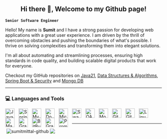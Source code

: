 <h2 align="center">Hi there 👋, Welcome to my Github page!</h2>

**`Senior Software Engineer`**

Hello! My name is <b>Sumit</b> and I have a strong passion for developing web applications with a great user experience. I am driven by the thrill of overcoming obstacles and pushing the boundaries of what's possible. I thrive on solving complexities and transforming them into elegant solutions.

I'm all about automating and streamlining processes, ensuring high standards in code quality, and building scalable digital products that work for everyone.

Checkout my GitHub repositories on <a href = "https://github.com/sumitmittal-github/Java21">Java21</a>, <a href = "https://github.com/sumitmittal-github/DataStructures-and-Algorithms">Data Structures & Algorithms</a>, <a href = "https://github.com/sumitmittal-github/SpringSecurity6.0">Spring Boot & Security</a> and <a href = "https://github.com/sumitmittal-github/MongoDB-SpringBoot">Mongo DB</a>
<br/>


---
### 💻 Languages and Tools

<img align="left" alt="Java" width="30px" style="padding-right:10px;" src="https://cdn.jsdelivr.net/gh/devicons/devicon/icons/java/java-original.svg" />
<img align="left" alt="Spring" width="30px" style="padding-right:10px;" src="https://cdn.jsdelivr.net/gh/devicons/devicon/icons/spring/spring-original.svg" />
<img align="left" alt="MySQL" width="30px" style="padding-right:10px;" src="https://cdn.jsdelivr.net/gh/devicons/devicon/icons/mysql/mysql-original.svg" />
<img align="left" alt="Docker" width="30px" style="padding-right:10px;" src="https://cdn.jsdelivr.net/gh/devicons/devicon/icons/docker/docker-original.svg" />
<img align="left" alt="Microservices" width="30px" style="padding-right:10px;" src="https://cdn.jsdelivr.net/gh/devicons/devicon/icons/postman/postman-original.svg" />
<img align="left" alt="Swagger" width="30px" style="padding-right:10px;" src="https://cdn.jsdelivr.net/gh/devicons/devicon/icons/swagger/swagger-original.svg" />
<img align="left" alt="OAuth" width="30px" style="padding-right:10px;" src="https://cdn.jsdelivr.net/gh/devicons/devicon/icons/oauth/oauth-original.svg" />
<img align="left" alt="MongoDB" width="30px" style="padding-right:10px;" src="https://cdn.jsdelivr.net/gh/devicons/devicon/icons/mongodb/mongodb-original.svg" />
<img align="left" alt="Git" width="30px" style="padding-right:10px;" src="https://cdn.jsdelivr.net/gh/devicons/devicon/icons/git/git-original.svg" />
<img align="left" alt="GitHub" width="30px" style="padding-right:10px;" src="https://cdn.jsdelivr.net/gh/devicons/devicon/icons/github/github-original.svg" />
<img align="left" alt="Linux" width="30px" style="padding-right:10px;" src="https://cdn.jsdelivr.net/gh/devicons/devicon/icons/linux/linux-original.svg" />
<img align="left" alt="Maven" width="30px" style="padding-right:10px;" src="https://cdn.jsdelivr.net/gh/devicons/devicon/icons/maven/maven-original.svg" />
<img align="left" alt="Gradle" width="30px" style="padding-right:10px;" src="https://cdn.jsdelivr.net/gh/devicons/devicon/icons/gradle/gradle-original.svg" />
<img align="left" alt="BitBucket" width="30px" style="padding-right:10px;" src="https://cdn.jsdelivr.net/gh/devicons/devicon/icons/bitbucket/bitbucket-original.svg" />
<img align="left" alt="Grafana" width="30px" style="padding-right:10px;" src="https://cdn.jsdelivr.net/gh/devicons/devicon/icons/grafana/grafana-original.svg" />
<img align="left" alt="Prometheus" width="30px" style="padding-right:10px;" src="https://cdn.jsdelivr.net/gh/devicons/devicon/icons/prometheus/prometheus-original.svg" />
<br/>
<br/>

---
<p>
&nbsp;<img align="center" src="https://github-readme-stats.vercel.app/api?username=sumitmittal-github&show_icons=true&locale=en" alt="sumitmittal-github" />
<img align="center" src="https://github-readme-stats.vercel.app/api/top-langs/?username=sumitmittal-github&hide_border=true&&langs_count=10&show_icons=true&theme=transparent" />
</p>
